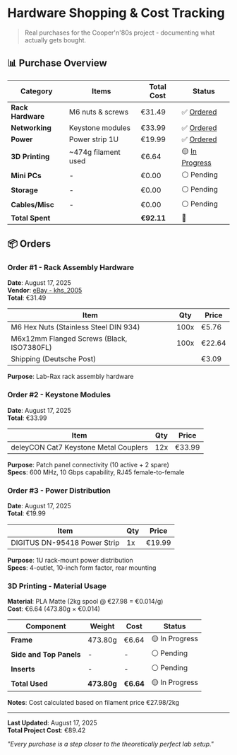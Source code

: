 # Hardware Shopping & Cost Tracking

> Real purchases for the Cooper'n'80s project - documenting what actually gets bought.

## 📊 Purchase Overview

| Category | Items | Total Cost | Status |
|----------|-------|------------|--------|
| **Rack Hardware** | M6 nuts & screws | €31.49 | ✅ [Ordered](#order-1) |
| **Networking** | Keystone modules | €33.99 | ✅ [Ordered](#order-2) |
| **Power** | Power strip 1U | €19.99 | ✅ [Ordered](#order-3) |
| **3D Printing** | ~474g filament used | €6.64 | 🟡 [In Progress](#3d-printing) |
| **Mini PCs** | - | €0.00 | ⚪ Pending |
| **Storage** | - | €0.00 | ⚪ Pending |
| **Cables/Misc** | - | €0.00 | ⚪ Pending |
| **Total Spent** | | **€92.11** | 🚀 |

## 📦 Orders

### Order #1 - Rack Assembly Hardware
**Date**: August 17, 2025  
**Vendor**: [eBay - khs_2005](https://www.ebay.de/str/khs2005)  
**Total**: €31.49  

| Item | Qty | Price |
|------|-----|-------|
| M6 Hex Nuts (Stainless Steel DIN 934) | 100x | €5.76 |
| M6x12mm Flanged Screws (Black, ISO7380FL) | 100x | €22.64 |
| Shipping (Deutsche Post) | | €3.09 |

**Purpose**: Lab-Rax rack assembly hardware

### Order #2 - Keystone Modules
**Date**: August 17, 2025  
**Total**: €33.99  

| Item | Qty | Price |
|------|-----|-------|
| deleyCON Cat7 Keystone Metal Couplers | 12x | €33.99 |

**Purpose**: Patch panel connectivity (10 active + 2 spare)  
**Specs**: 600 MHz, 10 Gbps capability, RJ45 female-to-female

### Order #3 - Power Distribution
**Date**: August 17, 2025  
**Total**: €19.99  

| Item | Qty | Price |
|------|-----|-------|
| DIGITUS DN-95418 Power Strip | 1x | €19.99 |

**Purpose**: 1U rack-mount power distribution  
**Specs**: 4-outlet, 10-inch form factor, rear mounting


### 3D Printing - Material Usage

**Material**: PLA Matte (2kg spool @ €27.98 = €0.014/g)  
**Cost**: €6.64 (473.80g × €0.014)

| Component | Weight | Cost | Status |
|-----------|--------|------|--------|
| **Frame** | 473.80g | €6.64 | 🟡 In Progress |
| **Side and Top Panels** | - | - | ⚪ Pending |
| **Inserts** | - | - | ⚪ Pending |
| **Total Used** | **473.80g** | **€6.64** | 🟡 In Progress |

**Notes**: Cost calculated based on filament price €27.98/2kg

---

**Last Updated**: August 17, 2025  
**Total Project Cost**: €89.42

*"Every purchase is a step closer to the theoretically perfect lab setup."*
